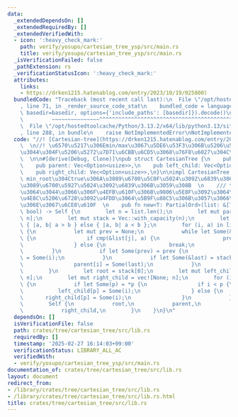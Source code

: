 ```yaml
---
data:
  _extendedDependsOn: []
  _extendedRequiredBy: []
  _extendedVerifiedWith:
  - icon: ':heavy_check_mark:'
    path: verify/yosupo/cartesian_tree_ysp/src/main.rs
    title: verify/yosupo/cartesian_tree_ysp/src/main.rs
  _isVerificationFailed: false
  _pathExtension: rs
  _verificationStatusIcon: ':heavy_check_mark:'
  attributes:
    links:
    - https://drken1215.hatenablog.com/entry/2023/10/19/025800)
  bundledCode: "Traceback (most recent call last):\n  File \"/opt/hostedtoolcache/Python/3.13.2/x64/lib/python3.13/site-packages/onlinejudge_verify/documentation/build.py\"\
    , line 71, in _render_source_code_stat\n    bundled_code = language.bundle(stat.path,\
    \ basedir=basedir, options={'include_paths': [basedir]}).decode()\n          \
    \         ~~~~~~~~~~~~~~~^^^^^^^^^^^^^^^^^^^^^^^^^^^^^^^^^^^^^^^^^^^^^^^^^^^^^^^^^^^^^^^^^^\n\
    \  File \"/opt/hostedtoolcache/Python/3.13.2/x64/lib/python3.13/site-packages/onlinejudge_verify/languages/rust.py\"\
    , line 288, in bundle\n    raise NotImplementedError\nNotImplementedError\n"
  code: "//! [Cartesian-tree](https://drken1215.hatenablog.com/entry/2023/10/19/025800)\
    \  \n//! \u6570\u5217\u306Emin/max\u3067\u5DE6\u53F3\u306B\u5206\u5272\u3057\u3066\
    \u3044\u304F\u5206\u5272\u7D71\u6CBB\u6CD5\u3068\u76F8\u6027\u304C\u3088\u3044\
    \  \n\n#[derive(Debug, Clone)]\npub struct CartesianTree {\n    pub root: usize,\n\
    \    pub parent: Vec<Option<usize>>,\n    pub left_child: Vec<Option<usize>>,\n\
    \    pub right_child: Vec<Option<usize>>,\n}\n\nimpl CartesianTree {\n    ///\
    \ min_root\u304Ctrue\u306A\u3089\u6700\u5C0F\u5024\u3092\u6839\u306B\u3001false\u306A\
    \u3089\u6700\u5927\u5024\u3092\u6839\u306B\u3059\u308B  \n    /// tie-break\u306B\
    \u3064\u3044\u3066\u306F\u4EFB\u610F\u306B\u9806\u5E8F\u3092\u3064\u3051\u3066\
    \u4E8C\u5206\u6728\u3092\u4FDD\u3064\u5B9F\u88C5\u306B\u3057\u3066\u3044\u308B\
    \u306E\u3067\u6CE8\u610F  \n    pub fn new<T: PartialOrd>(list: &[T], min_root:\
    \ bool) -> Self {\n        let n = list.len();\n        let mut parent = vec![None;\
    \ n];\n        let mut stack = Vec::with_capacity(n);\n        let cmp = if min_root\
    \ { |a, b| a > b } else { |a, b| a < b };\n        for (i, a) in list.iter().enumerate()\
    \ {\n            let mut prev = None;\n            while let Some(&j) = stack.last()\
    \ {\n                if cmp(&list[j], a) {\n                    prev = stack.pop();\n\
    \                } else {\n                    break;\n                }\n   \
    \         }\n            if let Some(prev) = prev {\n                parent[prev]\
    \ = Some(i);\n            }\n            if let Some(&last) = stack.last() {\n\
    \                parent[i] = Some(last);\n            }\n            stack.push(i);\n\
    \        }\n        let root = stack[0];\n        let mut left_child = vec![None;\
    \ n];\n        let mut right_child = vec![None; n];\n        for (i, p) in parent.iter().enumerate()\
    \ {\n            if let Some(p) = *p {\n                if i < p {\n         \
    \           left_child[p] = Some(i);\n                } else {\n             \
    \       right_child[p] = Some(i);\n                }\n            }\n        }\n\
    \        Self {\n            root,\n            parent,\n            left_child,\n\
    \            right_child,\n        }\n    }\n}\n"
  dependsOn: []
  isVerificationFile: false
  path: crates/tree/cartesian_tree/src/lib.rs
  requiredBy: []
  timestamp: '2025-02-27 16:14:03+09:00'
  verificationStatus: LIBRARY_ALL_AC
  verifiedWith:
  - verify/yosupo/cartesian_tree_ysp/src/main.rs
documentation_of: crates/tree/cartesian_tree/src/lib.rs
layout: document
redirect_from:
- /library/crates/tree/cartesian_tree/src/lib.rs
- /library/crates/tree/cartesian_tree/src/lib.rs.html
title: crates/tree/cartesian_tree/src/lib.rs
---
```


